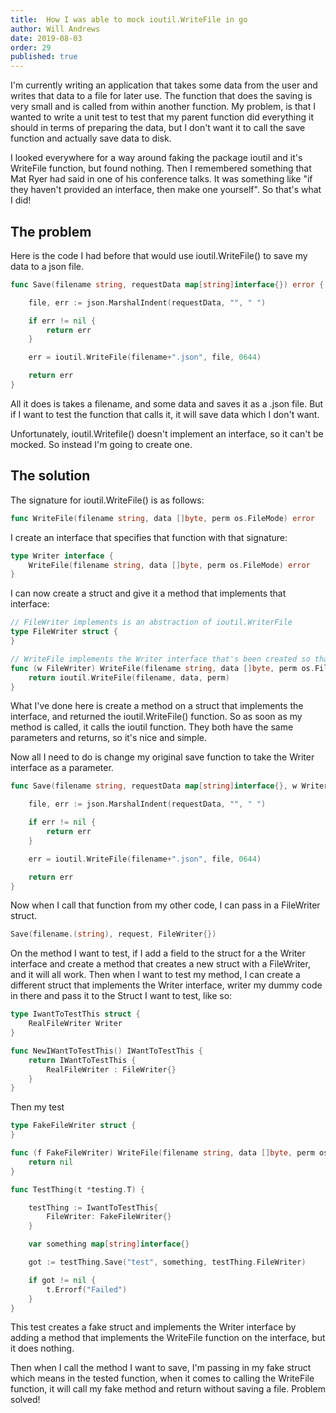 ```yaml
---
title:  How I was able to mock ioutil.WriteFile in go
author: Will Andrews
date: 2019-08-03
order: 29
published: true
---
```



I'm currently writing an application that takes some data from the user and writes that data to a file for later use. The function that does the saving is very small and is called from within another function. My problem, is that I wanted to write a unit test to test that my parent function did everything it should in terms of preparing the data, but I don't want it to call the save function and actually save data to disk. 

I looked everywhere for a way around faking the package ioutil and it's WriteFile function, but found nothing. Then I remembered something that Mat Ryer had said in one of his conference talks. It was something like "if they haven't provided an interface, then make one yourself". So that's what I did!

## The problem

Here is the code I had before that would use ioutil.WriteFile() to save my data to a json file.

``` go
func Save(filename string, requestData map[string]interface{}) error {

	file, err := json.MarshalIndent(requestData, "", " ")

	if err != nil {
		return err
	}

	err = ioutil.WriteFile(filename+".json", file, 0644)

	return err
}
```

All it does is takes a filename, and some data and saves it as a .json file. But if I want to test the function that calls it, it will save data which I don't want.

Unfortunately, ioutil.Writefile() doesn't implement an interface, so it can't be mocked. So instead I'm going to create one.

## The solution

The signature for ioutil.WriteFile() is as follows:

``` go
func WriteFile(filename string, data []byte, perm os.FileMode) error
```

I create an interface that specifies that function with that signature:

``` go
type Writer interface {
	WriteFile(filename string, data []byte, perm os.FileMode) error
}
```

I can now create a struct and give it a method that implements that interface:

``` go
// FileWriter implements is an abstraction of ioutil.WriterFile
type FileWriter struct {
}

// WriteFile implements the Writer interface that's been created so that ioutil.WriteFile can be mocked
func (w FileWriter) WriteFile(filename string, data []byte, perm os.FileMode) error {
	return ioutil.WriteFile(filename, data, perm)
}
```

What I've done here is create a method on a struct that implements the interface, and returned the ioutil.WriteFile() function. So as soon as my method is called, it calls the ioutil function. They both have the same parameters and returns, so it's nice and simple.

Now all I need to do is change my original save function to take the Writer interface as a parameter.

``` go
func Save(filename string, requestData map[string]interface{}, w Writer) error {

	file, err := json.MarshalIndent(requestData, "", " ")

	if err != nil {
		return err
	}

	err = ioutil.WriteFile(filename+".json", file, 0644)

	return err
}
```

Now when I call that function from my other code, I can pass in a FileWriter struct.

``` go
Save(filename.(string), request, FileWriter{})
```

On the method I want to test, if I add a field to the struct for a the Writer interface and create a method that creates a new struct with a FileWriter, and it will all work. Then when I want to test my method, I can create a different struct that implements the Writer interface, writer my dummy code in there and pass it to the Struct I want to test, like so:

``` go
type IwantToTestThis struct {
	RealFileWriter Writer
}

func NewIWantToTestThis() IWantToTestThis {
	return IWantToTestThis {
		RealFileWriter : FileWriter{}
	}
}
```

Then my test 
``` go
type FakeFileWriter struct {
}

func (f FakeFileWriter) WriteFile(filename string, data []byte, perm os.FileMode) error {
	return nil
}

func TestThing(t *testing.T) {

	testThing := IwantToTestThis{
		FileWriter: FakeFileWriter{}
	}

	var something map[string]interface{}

	got := testThing.Save("test", something, testThing.FileWriter)

	if got != nil {
		t.Errorf("Failed")
	}
}
```

This test creates a fake struct and implements the Writer interface by adding a method that implements the WriteFile function on the interface, but it does nothing.

Then when I call the method I want to save, I'm passing in my fake struct which means in the tested function, when it comes to calling the WriteFile function, it will call my fake method and return without saving a file. Problem solved!